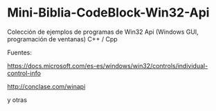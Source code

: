 # Mini-Biblia-CodeBlock-Win32-Api
Colección de ejemplos de programas de Win32 Api (Windows GUI, programación de ventanas) C++ / Cpp


Fuentes:

https://docs.microsoft.com/es-es/windows/win32/controls/individual-control-info

http://conclase.com/winapi


y otras

